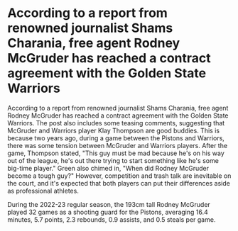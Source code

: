# According to a report from renowned journalist Shams Charania, free agent Rodney McGruder has reached a contract agreement with the Golden State Warriors 
 According to a report from renowned journalist Shams Charania, free agent Rodney McGruder has reached a contract agreement with the Golden State Warriors. The post also includes some teasing comments, suggesting that McGruder and Warriors player Klay Thompson are good buddies. This is because two years ago, during a game between the Pistons and Warriors, there was some tension between McGruder and Warriors players. After the game, Thompson stated, "This guy must be mad because he's on his way out of the league, he's out there trying to start something like he's some big-time player." Green also chimed in, "When did Rodney McGruder become a tough guy?" However, competition and trash talk are inevitable on the court, and it's expected that both players can put their differences aside as professional athletes.

During the 2022-23 regular season, the 193cm tall Rodney McGruder played 32 games as a shooting guard for the Pistons, averaging 16.4 minutes, 5.7 points, 2.3 rebounds, 0.9 assists, and 0.5 steals per game.